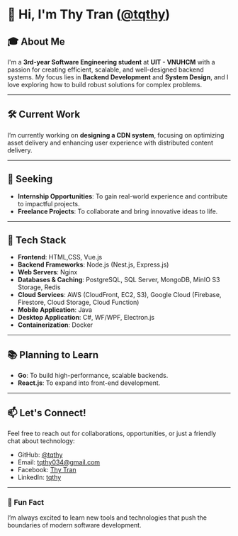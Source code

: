 # 👋 Hi, I'm Thy Tran ([@tqthy](https://github.com/tqthy))

## 🎓 About Me
I'm a **3rd-year Software Engineering student** at **UIT - VNUHCM** with a passion for creating efficient, scalable, and well-designed backend systems. My focus lies in **Backend Development** and **System Design**, and I love exploring how to build robust solutions for complex problems.

---

## 🛠️ Current Work
I’m currently working on **designing a CDN system**, focusing on optimizing asset delivery and enhancing user experience with distributed content delivery.

---

## 🌟 Seeking
- **Internship Opportunities**: To gain real-world experience and contribute to impactful projects.
- **Freelance Projects**: To collaborate and bring innovative ideas to life.

---

## 🚀 Tech Stack
- **Frontend**: HTML,CSS, Vue.js
- **Backend Frameworks**: Node.js (Nest.js, Express.js)
- **Web Servers**: Nginx
- **Databases & Caching**: PostgreSQL, SQL Server, MongoDB, MinIO S3 Storage, Redis
- **Cloud Services**: AWS (CloudFront, EC2, S3), Google Cloud (Firebase, Firestore, Cloud Storage, Cloud Function)
- **Mobile Application**: Java
- **Desktop Application**: C#, WF/WPF, Electron.js
- **Containerization**: Docker

---

## 📚 Planning to Learn
- **Go**: To build high-performance, scalable backends.
- **React.js**: To expand into front-end development.

---

## 📫 Let's Connect!
Feel free to reach out for collaborations, opportunities, or just a friendly chat about technology:
- GitHub: [@tqthy](https://github.com/tqthy)
- Email: [tqthy034@gmail.com](mailto:tqthy034@gmail.com)
- Facebook: [Thy Tran](https://facebook.com/thy.tran.2004)
- LinkedIn: [tqthy](https://www.linkedin.com/in/tqthy)

---

### 🌱 Fun Fact
I’m always excited to learn new tools and technologies that push the boundaries of modern software development.
